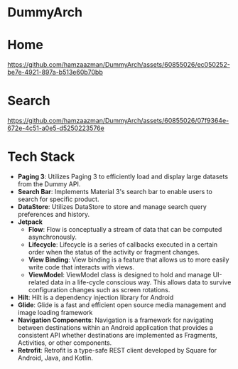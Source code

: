 # DummyArch

# Home
https://github.com/hamzaazman/DummyArch/assets/60855026/ec050252-be7e-4921-897a-b513e60b70bb

# Search
https://github.com/hamzaazman/DummyArch/assets/60855026/07f9364e-672e-4c51-a0e5-d5250223576e


# Tech Stack
- **Paging 3**: Utilizes Paging 3 to efficiently load and display large datasets from the Dummy API.
- **Search Bar**: Implements Material 3's search bar to enable users to search for specific product.
- **DataStore**: Utilizes DataStore to store and manage search query preferences and history.
- **Jetpack**
  - **Flow**: Flow is conceptually a stream of data that can be computed asynchronously.
  - **Lifecycle**: Lifecycle is a series of callbacks executed in a certain order when the status of the activity or fragment changes.
  - **View Binding**: View binding is a feature that allows us to more easily write code that interacts with views.
  - **ViewModel**: ViewModel class is designed to hold and manage UI-related data in a life-cycle conscious way. This allows data to survive configuration changes such as screen rotations.
- **Hilt**: Hilt is a dependency injection library for Android
- **Glide**: Glide is a fast and efficient open source media management and image loading framework
- **Navigation Components**: Navigation is a framework for navigating between destinations within an Android application that provides a consistent API whether destinations are implemented as Fragments, Activities, or other components.
- **Retrofit**: Retrofit is a type-safe REST client developed by Square for Android, Java, and Kotlin.
